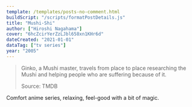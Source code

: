```yaml
---
template: /templates/posts-no-comment.html
buildScript: "/scripts/formatPostDetails.js"
title: "Mushi-Shi"
author: ["Hiroshi Nagahama"]
cover: "6hcZcirYerZzLJbl658xn1KHr6d"
dateCreated: "2021-01-01"
dataTag: ["tv series"]
year: "2005"
---
```


> Ginko, a Mushi master, travels from place to place researching the Mushi and helping people who are suffering because of it.
>
> Source: TMDB

Comfort anime series, relaxing, feel-good with a bit of magic.
